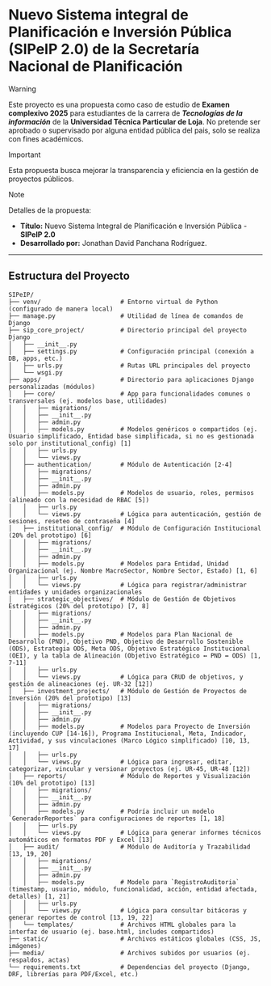 # Nuevo Sistema integral de Planificación e Inversión Pública (SIPeIP 2.0) de la Secretaría Nacional de Planificación

> [!WARNING]
> 
> Este proyecto es una propuesta como caso de estudio de **Examen complexivo 2025** para estudiantes de la carrera de 
> **_Tecnologías de la información_** de la **Universidad Técnica Particular de Loja**.
> No pretende ser aprobado o supervisado por alguna entidad pública del pais, solo se realiza con fines académicos.

>[!IMPORTANT] 
> 
> Esta propuesta busca mejorar la transparencia y eficiencia en la gestión de proyectos públicos.

> [!NOTE]
> 
> Detalles de la propuesta:
> - **Título:** Nuevo Sistema Integral de Planificación e Inversión Pública - **SIPeIP 2.0**
> - **Desarrollado por:** Jonathan David Panchana Rodríguez.

---

## Estructura del Proyecto

```
SIPeIP/
├── venv/                      # Entorno virtual de Python (configurado de manera local)
├── manage.py                  # Utilidad de línea de comandos de Django
├── sip_core_project/          # Directorio principal del proyecto Django
│   ├── __init__.py
│   ├── settings.py            # Configuración principal (conexión a DB, apps, etc.)
│   ├── urls.py                # Rutas URL principales del proyecto
│   └── wsgi.py
├── apps/                      # Directorio para aplicaciones Django personalizadas (módulos)
│   ├── core/                  # App para funcionalidades comunes o transversales (ej. modelos base, utilidades)
│   │   ├── migrations/
│   │   ├── __init__.py
│   │   ├── admin.py
│   │   ├── models.py          # Modelos genéricos o compartidos (ej. Usuario simplificado, Entidad base simplificada, si no es gestionada solo por institutional_config) [1]
│   │   ├── urls.py
│   │   └── views.py
│   ├── authentication/        # Módulo de Autenticación [2-4]
│   │   ├── migrations/
│   │   ├── __init__.py
│   │   ├── admin.py
│   │   ├── models.py          # Modelos de usuario, roles, permisos (alineado con la necesidad de RBAC [5])
│   │   ├── urls.py
│   │   └── views.py           # Lógica para autenticación, gestión de sesiones, reseteo de contraseña [4]
│   ├── institutional_config/  # Módulo de Configuración Institucional (20% del prototipo) [6]
│   │   ├── migrations/
│   │   ├── __init__.py
│   │   ├── admin.py
│   │   ├── models.py          # Modelos para Entidad, Unidad Organizacional (ej. Nombre MacroSector, Nombre Sector, Estado) [1, 6]
│   │   ├── urls.py
│   │   └── views.py           # Lógica para registrar/administrar entidades y unidades organizacionales
│   ├── strategic_objectives/  # Módulo de Gestión de Objetivos Estratégicos (20% del prototipo) [7, 8]
│   │   ├── migrations/
│   │   ├── __init__.py
│   │   ├── admin.py
│   │   ├── models.py          # Modelos para Plan Nacional de Desarrollo (PND), Objetivo PND, Objetivo de Desarrollo Sostenible (ODS), Estrategia ODS, Meta ODS, Objetivo Estratégico Institucional (OEI), y la tabla de Alineación (Objetivo Estratégico ↔ PND ↔ ODS) [1, 7-11]
│   │   ├── urls.py
│   │   └── views.py           # Lógica para CRUD de objetivos, y gestión de alineaciones (ej. UR-32 [12])
│   ├── investment_projects/   # Módulo de Gestión de Proyectos de Inversión (20% del prototipo) [13]
│   │   ├── migrations/
│   │   ├── __init__.py
│   │   ├── admin.py
│   │   ├── models.py          # Modelos para Proyecto de Inversión (incluyendo CUP [14-16]), Programa Institucional, Meta, Indicador, Actividad, y sus vinculaciones (Marco Lógico simplificado) [10, 13, 17]
│   │   ├── urls.py
│   │   └── views.py           # Lógica para ingresar, editar, categorizar, vincular y versionar proyectos (ej. UR-45, UR-48 [12])
│   ├── reports/               # Módulo de Reportes y Visualización (10% del prototipo) [13]
│   │   ├── migrations/
│   │   ├── __init__.py
│   │   ├── admin.py
│   │   ├── models.py          # Podría incluir un modelo `GeneradorReportes` para configuraciones de reportes [1, 18]
│   │   ├── urls.py
│   │   └── views.py           # Lógica para generar informes técnicos automáticos en formatos PDF y Excel [13]
│   ├── audit/                 # Módulo de Auditoría y Trazabilidad [13, 19, 20]
│   │   ├── migrations/
│   │   ├── __init__.py
│   │   ├── admin.py
│   │   ├── models.py          # Modelo para `RegistroAuditoria` (timestamp, usuario, módulo, funcionalidad, acción, entidad afectada, detalles) [1, 21]
│   │   ├── urls.py
│   │   └── views.py           # Lógica para consultar bitácoras y generar reportes de control [13, 19, 22]
│   └── templates/             # Archivos HTML globales para la interfaz de usuario (ej. base.html, includes compartidos)
├── static/                    # Archivos estáticos globales (CSS, JS, imágenes)
├── media/                     # Archivos subidos por usuarios (ej. respaldos, actas)
└── requirements.txt           # Dependencias del proyecto (Django, DRF, librerías para PDF/Excel, etc.)
```

